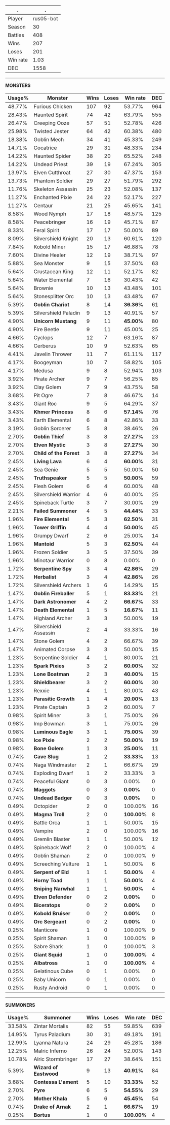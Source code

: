 .|.
|-|-
Player|rus05-bot
Season|30
Battles|408
Wins|207
Loses|201
Win rate|1.03
DEC|1558

---
**MONSTERS**

Usage%|Monster|Wins|Loses|Win rate|DEC|
-|-|-|-|-|-|
48.77%|Furious Chicken|107|92|53.77%|964|
28.43%|Haunted Spirit|74|42|63.79%|555|
26.47%|Creeping Ooze|57|51|52.78%|426|
25.98%|Twisted Jester|64|42|60.38%|480|
18.38%|Goblin Mech|34|41|45.33%|249|
14.71%|Cocatrice|29|31|48.33%|234|
14.22%|Haunted Spider|38|20|65.52%|248|
14.22%|Undead Priest|39|19|67.24%|305|
13.97%|Elven Cutthroat|27|30|47.37%|153|
13.73%|Phantom Soldier|29|27|51.79%|292|
11.76%|Skeleton Assassin|25|23|52.08%|137|
11.27%|Enchanted Pixie|24|22|52.17%|227|
11.27%|Centaur|21|25|45.65%|141|
8.58%|Wood Nymph|17|18|48.57%|125|
8.58%|Peacebringer|16|19|45.71%|87|
8.33%|Feral Spirit|17|17|50.00%|89|
8.09%|Silvershield Knight|20|13|60.61%|120|
7.84%|Kobold Miner|15|17|46.88%|78|
7.60%|Divine Healer|12|19|38.71%|97|
5.88%|Sea Monster|9|15|37.50%|63|
5.64%|Crustacean King|12|11|52.17%|82|
5.64%|Water Elemental|7|16|30.43%|42|
5.64%|Brownie|10|13|43.48%|101|
5.64%|Stonesplitter Orc|10|13|43.48%|67|
5.39%|**Goblin Chariot**|8|14|**36.36%**|61|
5.39%|Silvershield Paladin|9|13|40.91%|57|
4.90%|**Unicorn Mustang**|9|11|**45.00%**|80|
4.90%|Fire Beetle|9|11|45.00%|25|
4.66%|Cyclops|12|7|63.16%|87|
4.66%|Cerberus|10|9|52.63%|65|
4.41%|Javelin Thrower|11|7|61.11%|117|
4.17%|Boogeyman|10|7|58.82%|105|
4.17%|Medusa|9|8|52.94%|103|
3.92%|Pirate Archer|9|7|56.25%|85|
3.92%|Clay Golem|7|9|43.75%|58|
3.68%|Pit Ogre|7|8|46.67%|14|
3.43%|Giant Roc|9|5|64.29%|37|
3.43%|**Khmer Princess**|8|6|**57.14%**|76|
3.43%|Earth Elemental|6|8|42.86%|33|
3.19%|Goblin Sorcerer|5|8|38.46%|26|
2.70%|**Goblin Thief**|3|8|**27.27%**|23|
2.70%|**Elven Mystic**|3|8|**27.27%**|30|
2.70%|**Child of the Forest**|3|8|**27.27%**|34|
2.45%|**Living Lava**|6|4|**60.00%**|31|
2.45%|Sea Genie|5|5|50.00%|50|
2.45%|**Truthspeaker**|5|5|**50.00%**|59|
2.45%|Flesh Golem|6|4|60.00%|48|
2.45%|Silvershield Warrior|4|6|40.00%|25|
2.45%|Spineback Turtle|3|7|30.00%|29|
2.21%|**Failed Summoner**|4|5|**44.44%**|33|
1.96%|**Fire Elemental**|5|3|**62.50%**|31|
1.96%|**Tower Griffin**|4|4|**50.00%**|45|
1.96%|Grumpy Dwarf|2|6|25.00%|14|
1.96%|**Mantoid**|5|3|**62.50%**|44|
1.96%|Frozen Soldier|3|5|37.50%|39|
1.96%|Minotaur Warrior|0|8|0.00%|0|
1.72%|**Serpentine Spy**|3|4|**42.86%**|29|
1.72%|**Herbalist**|3|4|**42.86%**|26|
1.72%|Silvershield Archers|1|6|14.29%|15|
1.47%|**Goblin Fireballer**|5|1|**83.33%**|21|
1.47%|**Dark Astronomer**|4|2|**66.67%**|33|
1.47%|**Death Elemental**|1|5|**16.67%**|11|
1.47%|Highland Archer|3|3|50.00%|19|
1.47%|Silvershield Assassin|2|4|33.33%|16|
1.47%|Stone Golem|4|2|66.67%|39|
1.47%|Animated Corpse|3|3|50.00%|15|
1.23%|Serpentine Soldier|4|1|80.00%|21|
1.23%|**Spark Pixies**|3|2|**60.00%**|32|
1.23%|**Lone Boatman**|2|3|**40.00%**|15|
1.23%|**Shieldbearer**|3|2|**60.00%**|30|
1.23%|Rexxie|4|1|80.00%|43|
1.23%|**Parasitic Growth**|1|4|**20.00%**|13|
1.23%|Pirate Captain|3|2|60.00%|7|
0.98%|Spirit Miner|3|1|75.00%|26|
0.98%|Imp Bowman|3|1|75.00%|26|
0.98%|**Luminous Eagle**|3|1|**75.00%**|39|
0.98%|**Ice Pixie**|2|2|**50.00%**|19|
0.98%|**Bone Golem**|1|3|**25.00%**|11|
0.74%|**Cave Slug**|1|2|**33.33%**|13|
0.74%|Naga Windmaster|2|1|66.67%|29|
0.74%|Exploding Dwarf|1|2|33.33%|3|
0.74%|Peaceful Giant|0|3|0.00%|0|
0.74%|**Maggots**|0|3|**0.00%**|0|
0.74%|**Undead Badger**|0|3|**0.00%**|0|
0.49%|Octopider|2|0|100.00%|16|
0.49%|**Magma Troll**|2|0|**100.00%**|8|
0.49%|Battle Orca|1|1|50.00%|15|
0.49%|Vampire|2|0|100.00%|16|
0.49%|Gremlin Blaster|1|1|50.00%|12|
0.49%|Spineback Wolf|2|0|100.00%|4|
0.49%|Goblin Shaman|2|0|100.00%|9|
0.49%|Screeching Vulture|1|1|50.00%|6|
0.49%|**Serpent of Eld**|1|1|**50.00%**|4|
0.49%|**Horny Toad**|1|1|**50.00%**|4|
0.49%|**Sniping Narwhal**|1|1|**50.00%**|4|
0.49%|**Elven Defender**|0|2|**0.00%**|0|
0.49%|**Biceratops**|0|2|**0.00%**|0|
0.49%|**Kobold Bruiser**|0|2|**0.00%**|0|
0.49%|**Orc Sergeant**|0|2|**0.00%**|0|
0.25%|Manticore|1|0|100.00%|9|
0.25%|Spirit Shaman|1|0|100.00%|9|
0.25%|Sabre Shark|1|0|100.00%|3|
0.25%|**Giant Squid**|1|0|**100.00%**|4|
0.25%|**Albatross**|1|0|**100.00%**|4|
0.25%|Gelatinous Cube|0|1|0.00%|0|
0.25%|Baby Unicorn|0|1|0.00%|0|
0.25%|Rusty Android|0|1|0.00%|0|

---
**SUMMONERS**

Usage%|Summoner|Wins|Loses|Win rate|DEC|
-|-|-|-|-|-|
33.58%|Zintar Mortalis|82|55|59.85%|639|
14.95%|Tyrus Paladium|30|31|49.18%|191|
12.99%|Lyanna Natura|24|29|45.28%|186|
12.25%|Malric Inferno|26|24|52.00%|143|
10.78%|Alric Stormbringer|17|27|38.64%|151|
5.39%|**Wizard of Eastwood**|9|13|**40.91%**|84|
3.68%|**Contessa L'ament**|5|10|**33.33%**|52|
2.70%|**Pyre**|6|5|**54.55%**|29|
2.70%|**Mother Khala**|5|6|**45.45%**|54|
0.74%|**Drake of Arnak**|2|1|**66.67%**|19|
0.25%|**Bortus**|1|0|**100.00%**|4|
